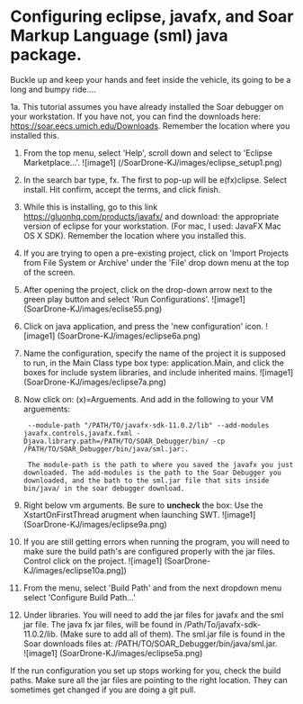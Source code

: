 # Configuring eclipse, javafx, and Soar Markup Language (sml) java package. 


Buckle up and keep your hands and feet inside the vehicle, its going to be a long and bumpy ride.... 

1a. This tutorial assumes you have already installed the Soar debugger on your workstation. If you have not, you can find the downloads here: https://soar.eecs.umich.edu/Downloads. Remember the location where you installed this. 


1. From the top menu, select 'Help', scroll down and select to 'Eclipse Marketplace...'. 
![image1] (/SoarDrone-KJ/images/eclipse_setup1.png)


2. In the search bar type, fx. The first to pop-up will be e(fx)clipse. Select install. Hit confirm, accept the terms, and click finish. 

3. While this is installing, go to this link https://gluonhq.com/products/javafx/ and download: the appropriate version of eclipse for your workstation. (For mac, I used: JavaFX Mac OS X SDK). Remember the location where you installed this. 



4. If you are trying to open a pre-existing project, click on 'Import Projects from File System or Archive' under the 'File' drop down menu at the top of the screen. 

5. After opening the project, click on the drop-down arrow next to the green play button and select 'Run Configurations'. 
![image1] (SoarDrone-KJ/images/eclise55.png)

6. Click on java application, and press the 'new configuration' icon. 
![image1] (SoarDrone-KJ/images/eclipse6a.png)

7. Name the configuration, specify the name of the project it is supposed to run, in the Main Class type box type: application.Main, and click the boxes for include system libraries, and include inherited mains. 
![image1] (SoarDrone-KJ/images/eclipse7a.png)

8. Now click on: (x)=Arguements. And add in the following to your VM arguements:

		--module-path "/PATH/TO/javafx-sdk-11.0.2/lib" --add-modules javafx.controls,javafx.fxml -Djava.library.path=/PATH/TO/SOAR_Debugger/bin/ -cp /PATH/TO/SOAR_Debugger/bin/java/sml.jar:.

		The module-path is the path to where you saved the javafx you just downloaded. The add-modules is the path to the Soar Debugger you downloaded, and the bath to the sml.jar file that sits inside bin/java/ in the soar debugger download. 

9. Right below vm arguments. Be sure to **uncheck** the box: Use the XstartOnFirstThread arugment when launching SWT. 
![image1] (SoarDrone-KJ/images/eclipse9a.png)

10. If you are still getting errors when running the program, you will need to make sure the build path's are configured properly with the jar files. Control click on the project. 
![image1] (SoarDrone-KJ/images/eclipse10a.png])

11. From the menu, select 'Build Path' and from the next dropdown menu select 'Configure Build Path...'

12. Under libraries. You will need to add the jar files for javafx and the sml jar file. The java fx jar files, will be found in /Path/To/javafx-sdk-11.0.2/lib. (Make sure to add all of them). The sml.jar file is found in the Soar downloads files at: /PATH/TO/SOAR_Debugger/bin/java/sml.jar.  
![image1] (SoarDrone-KJ/images/eclipse5a.png)


If the run configuration you set up stops working for you, check the build paths. Make sure all the jar files are pointing to the right location. They can sometimes get changed if you are doing a git pull. 











